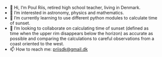 - 👋 Hi, I’m Poul Riis, retired high school teacher, living in Denmark.
- 👀 I’m interested in astronomy, physics and mathematics.
- 🌱 I’m currently learning to use different python modules to calculate time of sunset.
- 💞️ I’m looking to collaborate on calculating time of sunset (defined as time when the upper rim disappears below the horizon) as accurate as possible and comparing the calculations to careful observations from a coast oriented to the west. 
- 📫 How to reach me: priisdk@gmail.dk

<!---
priisdk/priisdk is a ✨ special ✨ repository because its `README.md` (this file) appears on your GitHub profile.
You can click the Preview link to take a look at your changes.
--->
